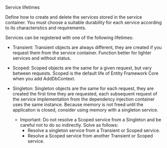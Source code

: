 ﻿Service lifetimes

Define how to create and delete the services stored in the service container. 
You must choose a suitable durability for each service according to its 
characteristics and requirements.

Services can be registered with one of the following lifetimes:

* Transient: Transient objects are always different, they are created if you request 
them from the service container. Function better for lighter services and without status.

* Scoped: Scoped objects are the same for a given request, but vary between requests. 
Scoped is the default life of Entity Framework Core when you add AddDbContext.

* Singleton: Singleton objects are the same for each request, they are created the first time 
they are requested, each subsequent request of the service implementation from the dependency 
injection container uses the same instance. 
Because memory is not freed until the application is closed, consider using memory with a singleton service.

  * Important:
Do not resolve a Scoped service from a Singleton and be careful not to do so indirectly. 
Solve as follows:
	- Resolve a singleton service from a Transient or Scoped service.
	- Resolve a Scoped service from another Transient or Scoped service.

